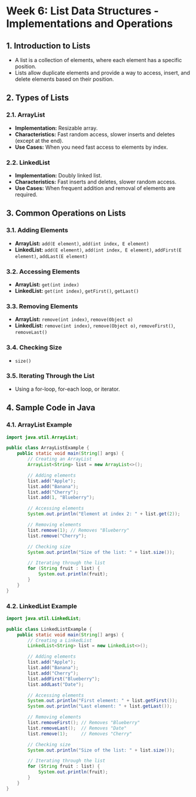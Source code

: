 
# Week 6: List Data Structures - Implementations and Operations

## 1. Introduction to Lists
- A list is a collection of elements, where each element has a specific position.
- Lists allow duplicate elements and provide a way to access, insert, and delete elements based on their position.

## 2. Types of Lists
### 2.1. ArrayList
- **Implementation:** Resizable array.
- **Characteristics:** Fast random access, slower inserts and deletes (except at the end).
- **Use Cases:** When you need fast access to elements by index.

### 2.2. LinkedList
- **Implementation:** Doubly linked list.
- **Characteristics:** Fast inserts and deletes, slower random access.
- **Use Cases:** When frequent addition and removal of elements are required.

## 3. Common Operations on Lists
### 3.1. Adding Elements
- **ArrayList:** `add(E element)`, `add(int index, E element)`
- **LinkedList:** `add(E element)`, `add(int index, E element)`, `addFirst(E element)`, `addLast(E element)`

### 3.2. Accessing Elements
- **ArrayList:** `get(int index)`
- **LinkedList:** `get(int index)`, `getFirst()`, `getLast()`

### 3.3. Removing Elements
- **ArrayList:** `remove(int index)`, `remove(Object o)`
- **LinkedList:** `remove(int index)`, `remove(Object o)`, `removeFirst()`, `removeLast()`

### 3.4. Checking Size
- `size()`

### 3.5. Iterating Through the List
- Using a for-loop, for-each loop, or iterator.

## 4. Sample Code in Java

### 4.1. ArrayList Example
```java
import java.util.ArrayList;

public class ArrayListExample {
    public static void main(String[] args) {
        // Creating an ArrayList
        ArrayList<String> list = new ArrayList<>();

        // Adding elements
        list.add("Apple");
        list.add("Banana");
        list.add("Cherry");
        list.add(1, "Blueberry");

        // Accessing elements
        System.out.println("Element at index 2: " + list.get(2));

        // Removing elements
        list.remove(1); // Removes "Blueberry"
        list.remove("Cherry");

        // Checking size
        System.out.println("Size of the list: " + list.size());

        // Iterating through the list
        for (String fruit : list) {
            System.out.println(fruit);
        }
    }
}
```

### 4.2. LinkedList Example
```java
import java.util.LinkedList;

public class LinkedListExample {
    public static void main(String[] args) {
        // Creating a LinkedList
        LinkedList<String> list = new LinkedList<>();

        // Adding elements
        list.add("Apple");
        list.add("Banana");
        list.add("Cherry");
        list.addFirst("Blueberry");
        list.addLast("Date");

        // Accessing elements
        System.out.println("First element: " + list.getFirst());
        System.out.println("Last element: " + list.getLast());

        // Removing elements
        list.removeFirst(); // Removes "Blueberry"
        list.removeLast();  // Removes "Date"
        list.remove(1);     // Removes "Cherry"

        // Checking size
        System.out.println("Size of the list: " + list.size());

        // Iterating through the list
        for (String fruit : list) {
            System.out.println(fruit);
        }
    }
}
```

